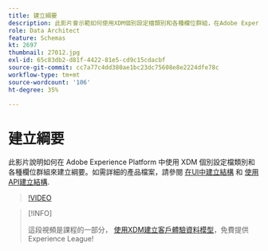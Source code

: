 ```yaml
---
title: 建立綱要
description: 此影片會示範如何使用XDM個別設定檔類別和各種欄位群組，在Adobe Experience Platform中建立結構。
role: Data Architect
feature: Schemas
kt: 2697
thumbnail: 27012.jpg
exl-id: 65c83db2-d81f-4422-81e5-cd9c15cdacbf
source-git-commit: cc7a77c4dd380ae1bc23dc75608e8e2224dfe78c
workflow-type: tm+mt
source-wordcount: '106'
ht-degree: 35%

---
```


# 建立綱要

此影片說明如何在 Adobe Experience Platform 中使用 XDM 個別設定檔類別和各種欄位群組來建立綱要。如需詳細的產品檔案，請參閱 [在UI中建立結構](https://experienceleague.adobe.com/docs/experience-platform/xdm/tutorials/create-schema-ui.html?lang=zh-Hant) 和 [使用API建立結構](https://experienceleague.adobe.com/docs/experience-platform/xdm/tutorials/create-schema-api.html).

>[!VIDEO](https://video.tv.adobe.com/v/27012?quality=12&learn=on)

>[!INFO]
>
> 這段視頻是課程的一部分， [使用XDM建立客戶體驗資料模型](https://experienceleague.adobe.com/?recommended=ExperiencePlatform-D-1-2021.1.xdm)，免費提供Experience League!